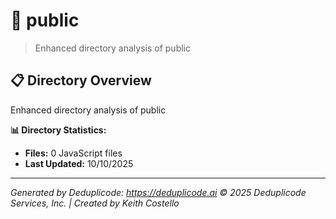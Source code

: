 # 📁 public

> Enhanced directory analysis of public

## 📋 Directory Overview

Enhanced directory analysis of public

**📊 Directory Statistics:**
- **Files:** 0 JavaScript files
- **Last Updated:** 10/10/2025

---

*Generated by Deduplicode: https://deduplicode.ai*
*© 2025 Deduplicode Services, Inc. | Created by Keith Costello*
